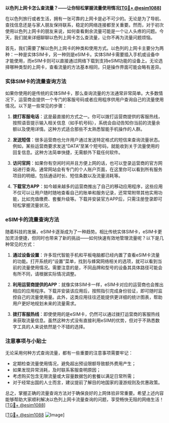 **以色列上网卡怎么查流量？——让你轻松掌握流量使用情况[[TG💪+ @esim1088](https://t.me/s/esim1088)]**

在以色列旅行或者生活，拥有一张可靠的上网卡是必不可少的。无论是为了导航、查找信息还是与家人朋友保持联系，稳定的网络连接都至关重要。然而，对于初次使用以色列上网卡的朋友来说，如何查看剩余流量可能是一个让人头疼的问题。今天，我们就来详细聊聊以色列上网卡怎么查流量，让你不再为流量问题烦恼。

首先，我们需要了解以色列上网卡的种类和使用方式。以色列的上网卡主要分为两种：一种是实体SIM卡，另一种则是eSIM卡。实体SIM卡需要插入手机或设备中才能使用，而eSIM卡则可以直接通过网络下载到支持eSIM功能的设备上。无论选择哪种类型的上网卡，查看流量的方法基本相同，只是操作界面可能会略有差异。

### 实体SIM卡的流量查询方法

如果你使用的是传统的实体SIM卡，那么查询流量的方法通常非常简单。大多数情况下，运营商会提供一个专门的客服号码或者应用程序供用户查询自己的流量使用情况。以下是一些常见的步骤：

1. **拨打客服电话**：这是最直接的方式之一。你可以拨打运营商提供的客服热线，按照语音提示输入相关信息（如手机号码），系统会自动告知你当前的流量余额以及使用详情。这种方式适合那些不太熟悉智能手机操作的人群。
   
2. **发送短信**：很多运营商也允许用户通过发送特定格式的短信来查询流量状态。例如，某些运营商要求发送“DATA”至某个短号码，就能收到关于流量使用的回复信息。这种方法简单快捷，无需额外下载任何软件。

3. **访问官网**：如果你有空闲时间并且方便上网的话，也可以登录运营商的官方网站进行查询。通常网站会有专门的个人账户页面，在这里你可以看到所有服务项目的明细，包括通话时长、短信条数以及流量消耗等。

4. **下载官方APP**：如今越来越多的运营商推出了自己的移动应用程序，这些应用不仅可以让用户随时随地查看自己的账单和服务记录，还常常附带其他实用功能，比如充值缴费、套餐升级等。下载并安装官方APP后，只需注册登录即可轻松掌握流量状况。

### eSIM卡的流量查询方法

随着科技的发展，eSIM卡逐渐成为了一种趋势。相比传统实体SIM卡，eSIM卡更加灵活便捷，但同时也带来了新的挑战——如何快速有效地管理流量呢？以下是几种常见的方式：

1. **通过设备设置**：许多现代智能手机和平板电脑都已经内置了查看eSIM卡流量的功能。打开系统的“设置”菜单，找到与蜂窝网络相关的选项，就可以看到当前的流量使用情况。需要注意的是，不同品牌和型号的设备其具体路径可能会有所不同，请根据实际情况调整。

2. **利用运营商提供的APP**：就像实体SIM卡一样，eSIM卡对应的运营商也会推出相应的应用程序。下载并安装该应用后，按照指引完成身份验证，即可随时监控自己的流量使用量。此外，这类应用往往还能提供更详细的统计图表，帮助用户更好地规划未来的流量需求。

3. **拨打客服热线**：即使使用的是eSIM卡，仍然可以通过拨打运营商的客服热线来获取流量信息。虽然这种方式没有直接利用eSIM的优势，但对于不熟悉数字工具的人来说依然是个不错的选择。

### 注意事项与小贴士

无论采用何种方式查询流量，都有一些重要的注意事项需要牢记：

- 定期检查流量使用情况，避免超出预设限额导致额外费用产生；
- 如果发现异常消耗，及时联系客服查明原因；
- 考虑购买包含无限流量或大容量数据包的套餐以满足日常所需；
- 对于经常出国的人士而言，建议提前了解目的地国家的漫游规则及优惠政策。

总之，掌握正确的流量查询方法对于确保良好的上网体验非常重要。希望上述内容能够帮助大家顺利解决以色列上网卡流量查询的问题，享受畅快无阻的网络生活！[[TG💪+ @esim1088](https://t.me/s/esim1088)]

[[TG💪+ @esim1088](https://t.me/s/esim1088) ![Image](https://i.postimg.cc/4NQfJmqS/Snipaste-2025-05-13-00-14-12.png)]